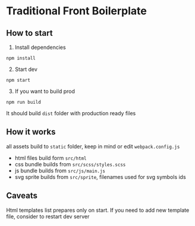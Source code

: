 # Traditional Front Boilerplate

## How to start

1. Install dependencies

```
npm install
```

2. Start dev

```
npm start
```

3. If you want to build prod

```
npm run build
```

It should build `dist` folder with production ready files

## How it works

all assets build to `static` folder, keep in mind or edit `webpack.config.js`

- html files build form `src/html`
- css bundle builds from `src/scss/styles.scss`
- js bundle builds from `src/js/main.js`
- svg sprite builds from `src/sprite`, filenames used for svg symbols ids

## Caveats

Html templates list prepares only on start. If you need to add new template file, consider to restart dev server

